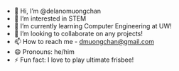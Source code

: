- 👋 Hi, I’m @delanomuongchan
- 👀 I’m interested in STEM
- 🌱 I’m currently learning Computer Engineering at UW!
- 💞️ I’m looking to collaborate on any projects!
- 📫 How to reach me - dmuongchan@gmail.com
- 😄 Pronouns: he/him
- ⚡ Fun fact: I love to play ultimate frisbee!

<!---
delanomuongchan/delanomuongchan is a ✨ special ✨ repository because its `README.md` (this file) appears on your GitHub profile.
You can click the Preview link to take a look at your changes.
--->
